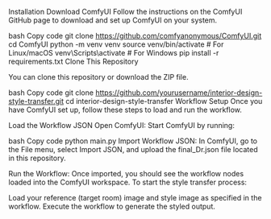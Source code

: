 Installation
Download ComfyUI
Follow the instructions on the ComfyUI GitHub page to download and set up ComfyUI on your system.

bash
Copy code
git clone https://github.com/comfyanonymous/ComfyUI.git
cd ComfyUI
python -m venv venv
source venv/bin/activate  # For Linux/macOS
venv\Scripts\activate  # For Windows
pip install -r requirements.txt
Clone This Repository

You can clone this repository or download the ZIP file.

bash
Copy code
git clone https://github.com/yourusername/interior-design-style-transfer.git
cd interior-design-style-transfer
Workflow Setup
Once you have ComfyUI set up, follow these steps to load and run the workflow.

Load the Workflow JSON
Open ComfyUI: Start ComfyUI by running:

bash
Copy code
python main.py
Import Workflow JSON: In ComfyUI, go to the File menu, select Import JSON, and upload the final_Dr.json file located in this repository.

Run the Workflow: Once imported, you should see the workflow nodes loaded into the ComfyUI workspace. To start the style transfer process:

Load your reference (target room) image and style image as specified in the workflow.
Execute the workflow to generate the styled output.
